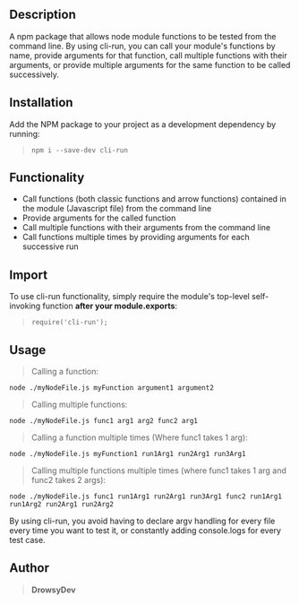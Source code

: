 ## Description
A npm package that allows node module functions to be tested from the command line. By using cli-run, you can call your module's functions by name, provide arguments for that function, call multiple functions with their arguments, or provide multiple arguments for the same function to be called successively.

## Installation
Add the NPM package to your project as a development dependency by running:
> ```npm i --save-dev cli-run```

## Functionality
* Call functions (both classic functions and arrow functions) contained in the module (Javascript file) from the command line
* Provide arguments for the called function
* Call multiple functions with their arguments from the command line
* Call functions multiple times by providing arguments for each successive run

## Import
To use cli-run functionality, simply require the module's top-level self-invoking function **after your module.exports**:

>```require('cli-run');```

## Usage
> Calling a function: 

```node ./myNodeFile.js myFunction argument1 argument2```

> Calling multiple functions: 

```node ./myNodeFile.js func1 arg1 arg2 func2 arg1```

> Calling a function multiple times (Where func1 takes 1 arg): 

```node ./myNodeFile.js myFunction1 run1Arg1 run2Arg1 run3Arg1```

> Calling multiple functions multiple times (where func1 takes 1 arg and func2 takes 2 args):

```node ./myNodeFile.js func1 run1Arg1 run2Arg1 run3Arg1 func2 run1Arg1 run1Arg2 run2Arg1 run2Arg2```

By using cli-run, you avoid having to declare argv handling for every file every time you want to test it, or constantly adding console.logs for every test case.

## Author
>**DrowsyDev**
